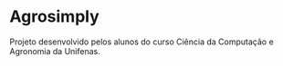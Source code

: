 # Agrosimply
Projeto desenvolvido pelos alunos do curso Ciência da Computação e Agronomia da Unifenas.
